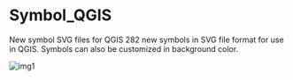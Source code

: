 # Symbol_QGIS
New symbol SVG files for QGIS
282 new symbols in SVG file format for use in QGIS. Symbols can also be customized in background color.

![img1](https://github.com/user-attachments/assets/c2b41d74-d10a-479f-a224-cd7f09ad4c18)
